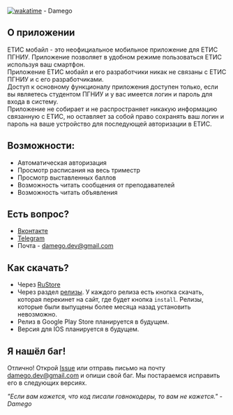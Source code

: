 [![wakatime](https://wakatime.com/badge/user/d6a559cb-3190-4b5a-9176-720d57c53941/project/4fd4884a-36b0-49e0-86e0-320c8fbedd38.svg)](https://wakatime.com/badge/user/d6a559cb-3190-4b5a-9176-720d57c53941/project/4fd4884a-36b0-49e0-86e0-320c8fbedd38) - Damego

## О приложении

ЕТИС мобайл - это неофициальное мобильное приложение для ЕТИС ПГНИУ. Приложение позволяет в удобном режиме пользоваться ЕТИС используя ваш смартфон.  
Приложение ЕТИС мобайл и его разработчики никак не связаны с ЕТИС ПГНИУ и с его разработчиками.  
Доступ к основному функционалу приложения доступен только, если вы являетесь студентом ПГНИУ и у вас имеется логин и пароль для входа в систему.  
Приложение не собирает и не распространяет никакую информацию связанную с ЕТИС, но оставляет за собой право сохранять ваш логин и пароль на ваше устройство для последующей авторизации в ЕТИС.

## Возможности:

- Автоматическая авторизация
- Просмотр расписания на весь триместр
- Просмотр выставленных баллов
- Возможность читать сообщения от преподавателей
- Возможность читать объявления

## Есть вопрос?

- [Вконтакте](https://vk.com/damego)
- [Telegram](https://t.me/oDamego)
- Почта - damego.dev@gmail.com

## Как скачать?

- Через [RuStore](https://apps.rustore.ru/app/com.damego.etismobile)
- Через раздел [релизы](https://github.com/Damego/ETIS-mobile/releases). У каждого релиза есть кнопка скачать, которая перекинет на сайт, где будет кнопка `install`. Релизы, которые были выпущены более месяца назад установить невозможно.
- Релиз в Google Play Store планируется в будущем.
- Версия для IOS планируется в будущем.

## Я нашёл баг!

Отлично! Открой [Issue](https://github.com/Damego/ETIS-mobile/issues) или отправь письмо на почту damego.dev@gmail.com и опиши свой баг. Мы постараемся исправить его в следующих версиях.

_"Если вам кажется, что код писали говнокодеры, то вам не кажется." - Damego_
